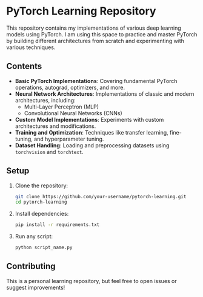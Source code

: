 # PyTorch Learning Repository

This repository contains my implementations of various deep learning models using PyTorch. I am using this space to practice and master PyTorch by building different architectures from scratch and experimenting with various techniques.

## Contents
- **Basic PyTorch Implementations**: Covering fundamental PyTorch operations, autograd, optimizers, and more.
- **Neural Network Architectures**: Implementations of classic and modern architectures, including:
  - Multi-Layer Perceptron (MLP)
  - Convolutional Neural Networks (CNNs)
- **Custom Model Implementations**: Experiments with custom architectures and modifications.
- **Training and Optimization**: Techniques like transfer learning, fine-tuning, and hyperparameter tuning.
- **Dataset Handling**: Loading and preprocessing datasets using `torchvision` and `torchtext`.

## Setup
1. Clone the repository:
   ```bash
   git clone https://github.com/your-username/pytorch-learning.git
   cd pytorch-learning
   ```
2. Install dependencies:
   ```bash
   pip install -r requirements.txt
   ```
3. Run any script:
   ```bash
   python script_name.py
   ```

## Contributing
This is a personal learning repository, but feel free to open issues or suggest improvements!



